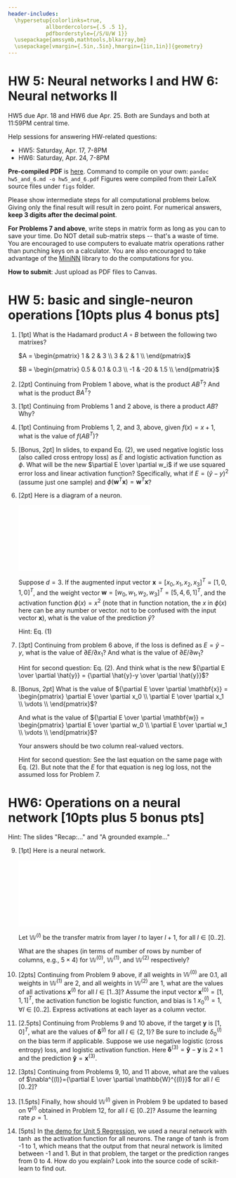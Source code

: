 ```yaml
---
header-includes:
  \hypersetup{colorlinks=true,
            allbordercolors={.5 .5 1},
            pdfborderstyle={/S/U/W 1}}
  \usepackage{amssymb,mathtools,blkarray,bm}
  \usepackage[vmargin={.5in,.5in},hmargin={1in,1in}]{geometry}
---
```


# HW 5: Neural networks I and HW 6: Neural networks II

HW5 due Apr. 18 and HW6 due Apr. 25. Both are Sundays and both at 11:59PM central time. 

Help sessions for answering HW-related questions:

* HW5: Saturday, Apr. 17, 7-8PM
* HW6: Saturday, Apr. 24, 7-8PM

**Pre-compiled PDF** is [here](https://www.dropbox.com/s/ziub9g1d5sjws4l/hw5_and_6.pdf?dl=0). Command to compile on your own: `pandoc hw5_and_6.md -o hw5_and_6.pdf`  Figures were compiled from their LaTeX source files under `figs` folder. 

Please show intermediate steps for all computational problems below. Giving only the final result will result in zero point. For numerical answers, **keep 3 digits after the decimal point**. 

**For Problems 7 and above**, write steps in matrix form as long as you can to save your time. Do NOT detail sub-matrix steps -- that's a waste of time. You are encouraged to use computers to evaluate matrix operations rather than punching keys on a calculator. You are also encouraged to take advantage of the [MiniNN](https://github.com/forrestbao/MLClass/blob/master/6_Neural_Networks/MiniNN.py) library to do the computations for you. 

**How to submit**: Just upload as PDF files to Canvas. 

# HW 5: basic and single-neuron operations [10pts plus 4 bonus pts]

1. [1pt] What is the Hadamard product $A\circ B$ between the following two matrixes? 

    $A = \begin{pmatrix}
    1 & 2 & 3 \\
    3 & 2 & 1 \\
    \end{pmatrix}$


    $B = \begin{pmatrix}
    0.5 & 0.1 & 0.3 \\
    -1 & -20 & 1.5 \\
    \end{pmatrix}$

2. [2pt] Continuing from Problem 1 above, what is the product $AB^T$? And what is the product $BA^T$?

3. [1pt] Continuing from Problems 1 and 2 above, is there a product $AB$? Why? 

4. [1pt] Continuing from Problems 1, 2, and 3, above, given $f(x)=x+1$, what is the value of $f(AB^T)$? 

5. [Bonus, 2pt] In slides, to expand Eq. (2), we used negative logistic loss (also called cross entropy loss) as $E$ and logistic activation function as $\phi$. What will be the new $\partial E \over \partial w_i$ if we use squared error loss and linear activation function? Specifically, what if $E=(\hat{y}-y)^2$ (assume just one sample) and $\phi(\mathbf{w}^T\mathbf{x})=\mathbf{w}^T\mathbf{x}$? 

6. [2pt] Here is a diagram of a neuron. 

    ![](figs/one_neuron_2.pdf)

    Suppose $d=3$. If the augmented input vector $\mathbf{x}=[x_0, x_1, x_2, x_3]^T=[1, 0, 1, 0]^T$, and the weight vector $\mathbf{w}=[w_0, w_1, w_2, w_3]^T=[5, 4, 6, 1]^T$, and the activation function $\phi(x)=x^2$ (note that in function notation, the $x$ in $\phi(x)$ here can be any number or vector. not to be confused with the input vector $\mathbf{x}$), what is the value of the prediction $\hat{y}$? 

    Hint: Eq. (1)

7. [3pt] Continuing from problem 6 above, if the loss is defined  as $E=\hat{y}-y$, what is the value of $\partial E / \partial x_1$? And what is the value of $\partial E / \partial w_1$?

    Hint for second question: Eq. (2). And think what is the new ${\partial E \over \partial \hat{y}} = {\partial \hat{y}-y \over \partial \hat{y}}$?

8. [Bonus, 2pt] What is the value of 
   ${\partial E \over \partial \mathbf{x}} = 
   \begin{pmatrix}
   \partial E \over \partial  x_0 \\
   \partial E \over \partial  x_1 \\
   \vdots \\
   \end{pmatrix}$?

   And what is the value of 
   ${\partial E \over \partial \mathbf{w}} = 
   \begin{pmatrix}
   \partial E \over \partial  w_0 \\
   \partial E \over \partial  w_1 \\
   \vdots \\
   \end{pmatrix}$? 

   Your answers should be two column real-valued vectors.

   Hint for second question: See the last equation on the same page with Eq. (2). But note that the $E$ for that equation is neg log loss, not the assumed loss for Problem 7. 

# HW6: Operations on a neural network [10pts plus 5 bonus pts]

Hint: The slides "Recap:..." and "A grounded example..." 

9. [1pt] Here is a neural network. 

   ![](figs/two_hidden_layers_hw.pdf)

   Let $\mathbb{W}^{(l)}$ be the transfer matrix from layer $l$ to layer $l+1$, for all $l\in[0..2]$. 

   What are the shapes (in terms of number of rows by number of columns, e.g., $5\times 4$) for  $\mathbb{W}^{(0)}$,  $\mathbb{W}^{(1)}$, and $\mathbb{W}^{(2)}$ respectively? 

10. [2pts] Continuing from Problem 9 above, 
   if all weights in $\mathbb{W}^{(0)}$ are 0.1, all weights in $\mathbb{W}^{(1)}$ are 2, and all weights in $\mathbb{W}^{(2)}$ are 1, what are the values of all activations $\mathbf{x}^{(l)}$ for all $l\in [1..3]$? Assume the input vector $\mathbf{x}^{(0)}=[1,1,1]^T$, the activation function be logistic function, and bias is 1 $x_0^{(l)}=1, \forall l\in[0..2]$. Express activations at each layer as a column vector. 

11. [2.5pts] Continuing from Problems 9 and 10 above, if the target $\mathbf{y}$ is $[1, 0]^T$, what are  the values of  $\bm{\delta}^{(l)}$ for all $l\in \{2, 1\}$? Be sure to include $\delta_{0}^{(l)}$ on the bias term if applicable. Suppose we use negative logistic (cross entropy) loss, and logistic activation function. Here $\bm{\delta}^{(3)} = \mathbf{\hat{y}} - \mathbf{y}$ is  $2\times1$ and the prediction $\mathbf{\hat{y}}=\mathbf{x}^{(3)}$. 
   
12. [3pts] Continuing from Problems 9, 10, and 11 above, what are the values of $\nabla^{(l)}={\partial E \over \partial \mathbb{W}^{(l)}}$ for all $l\in[0..2]$?

13. [1.5pts] Finally, how should $\mathbb{W}^{(l)}$ given in Problem 9 be updated to based on $\nabla^{(l)}$ obtained in Problem 12, for all $l\in[0..2]$? Assume the learning rate $\rho=1$. 

14. [5pts] In [the demo for Unit 5 Regression](https://github.com/forrestbao/MLClass/blob/master/5_Regression/5_regression.ipynb), we used a neural network with $\tanh$ as the activation function for all neurons. The range of $\tanh$ is from -1 to 1, which means that the output from that neural network is limited between -1 and 1.  But in that problem, the target or the prediction ranges from 0 to 4. How do you explain? Look into the source code of scikit-learn to find out. 